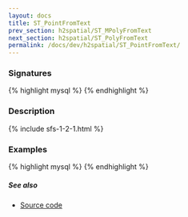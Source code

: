 ```yaml
---
layout: docs
title: ST_PointFromText
prev_section: h2spatial/ST_MPolyFromText
next_section: h2spatial/ST_PolyFromText
permalink: /docs/dev/h2spatial/ST_PointFromText/
---
```


### Signatures

{% highlight mysql %}
{% endhighlight %}

### Description



{% include sfs-1-2-1.html %}

### Examples

{% highlight mysql %}
{% endhighlight %}

##### See also

* [Source code](https://github.com/irstv/H2GIS/blob/master/h2spatial/src/main/java/org/h2gis/h2spatial/internal/function/spatial/convert/ST_PointFromText.java)
